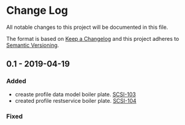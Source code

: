 # Change Log
All notable changes to this project will be documented in this file.

The format is based on [Keep a Changelog](http://keepachangelog.com/)
and this project adheres to [Semantic Versioning](http://semver.org/).

## 0.1 - 2019-04-19
### Added
- creaste profile data model boiler plate.
[SCSI-103](https://opensource.ncsa.illinois.edu/jira/browse/SCCI-103)
- created profile restservice boiler plate.
[SCSI-104](https://opensource.ncsa.illinois.edu/jira/browse/SCCI-104)

### Fixed

